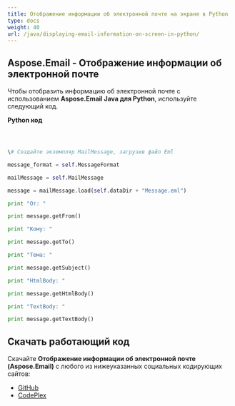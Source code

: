 ```yaml
---
title: Отображение информации об электронной почте на экране в Python
type: docs
weight: 40
url: /java/displaying-email-information-on-screen-in-python/
---
```


## **Aspose.Email - Отображение информации об электронной почте**
Чтобы отобразить информацию об электронной почте с использованием **Aspose.Email Java для Python**, используйте следующий код.

**Python код**

``` python



\# Создайте экземпляр MailMessage, загрузив файл Eml

message_format = self.MessageFormat

mailMessage = self.MailMessage

message = mailMessage.load(self.dataDir + "Message.eml")

print "От: " 

print message.getFrom()

print "Кому: " 

print message.getTo()

print "Тема: " 

print message.getSubject()

print "HtmlBody: " 

print message.getHtmlBody()

print "TextBody: " 

print message.getTextBody()

```
## **Скачать работающий код**
Скачайте **Отображение информации об электронной почте (Aspose.Email)** с любого из нижеуказанных социальных кодирующих сайтов:

- [GitHub](https://github.com/aspose-email/Aspose.Email-for-Java/releases/tag/Aspose.Email_Java_for_Python-v1.0)
- [CodePlex](http://asposeemailjavapython.codeplex.com/releases/)